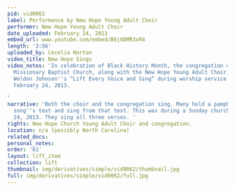 ```yaml
---
pid: vid0062
label: Performance by New Hope Young Adult Choir
performer: New Hope Young Adult Choir
date_uploaded: February 24, 2013
embed_url: www.youtube.com/embed/B6j0DMR3xR4
length: '3:56'
uploaded_by: Cecelia Horton
video_title: New Hope Sings
video_notes: 'In celebration of Black History Month, the congregation of New Hope
  Missionary Baptist Church, along with the New Hope Young Adult Choir, sings James
  Weldon Johnson''s “Lift Every Voice and Sing” during worship service on Sunday,
  February 24, 2013.

'
narrative: 'Both the choir and the congregation sing. Many hold a pamphlet with the
  song''s text and sing from that text. This was during a Sunday church service, February
  24, 2013. They sing all three verses. '
rights: New Hope Church Young Adult Choir and congregation.
location: n/a (possibly North Carolina)
related_docs: 
personal_notes: 
order: '61'
layout: lift_item
collection: lift
thumbnail: img/derivatives/simple/vid0062/thumbnail.jpg
full: img/derivatives/simple/vid0062/full.jpg
---
```

